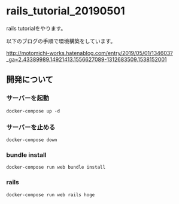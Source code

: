 # rails_tutorial_20190501
rails tutorialをやります。

以下のブログの手順で環境構築をしています。

http://motomichi-works.hatenablog.com/entry/2019/05/01/134603?_ga=2.43389989.14921413.1556627089-1312683509.1538152001



## 開発について

### サーバーを起動

```
docker-compose up -d
```



### サーバーを止める

```
docker-compose down
```



### bundle install

```
docker-compose run web bundle install
```



### rails

```
docker-compose run web rails hoge
```











